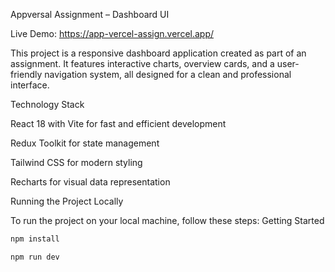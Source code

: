 Appversal Assignment – Dashboard UI

Live Demo: https://app-vercel-assign.vercel.app/

This project is a responsive dashboard application created as part of an assignment. It features interactive charts, overview cards, and a user-friendly navigation system, all designed for a clean and professional interface.

Technology Stack

React 18 with Vite for fast and efficient development

Redux Toolkit for state management

Tailwind CSS for modern styling

Recharts for visual data representation

Running the Project Locally

To run the project on your local machine, follow these steps:
 Getting Started
```bash
npm install

npm run dev


